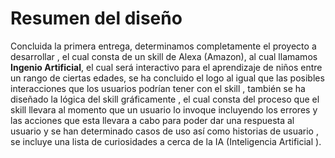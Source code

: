 # Resumen del diseño


Concluida la primera entrega, determinamos completamente el proyecto a desarrollar , el cual consta de un skill de Alexa (Amazon), al cual llamamos **Ingenio Artificial**, el cual será interactivo para  el aprendizaje de niños entre un rango de ciertas edades, se ha concluido el logo al igual que  las posibles interacciones que los usuarios podrían tener  con  el skill , también se ha diseñado  la lógica del skill  gráficamente , el cual consta del proceso que el skill llevara al momento que un usuario lo invoque  incluyendo los errores y las acciones que esta llevara a cabo para poder dar una respuesta al usuario  y se han determinado  casos de uso  así como historias de usuario , se incluye una lista de curiosidades a cerca de la IA (Inteligencia Artificial ).